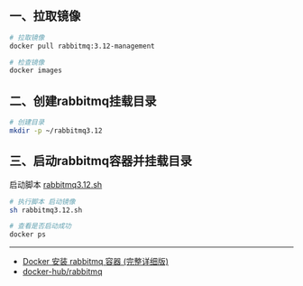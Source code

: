 ## 一、拉取镜像
```bash
# 拉取镜像
docker pull rabbitmq:3.12-management

# 检查镜像
docker images
```


## 二、创建rabbitmq挂载目录
```bash
# 创建目录
mkdir -p ~/rabbitmq3.12
```


## 三、启动rabbitmq容器并挂载目录
启动脚本 [rabbitmq3.12.sh](./rabbitmq3.12.sh)
```bash
# 执行脚本 启动镜像
sh rabbitmq3.12.sh

# 查看是否启动成功
docker ps
```

---
- [Docker 安装 rabbitmq 容器 (完整详细版)](https://blog.csdn.net/u011788214/article/details/132492478)
- [docker-hub/rabbitmq](https://hub.docker.com/_/rabbitmq)
